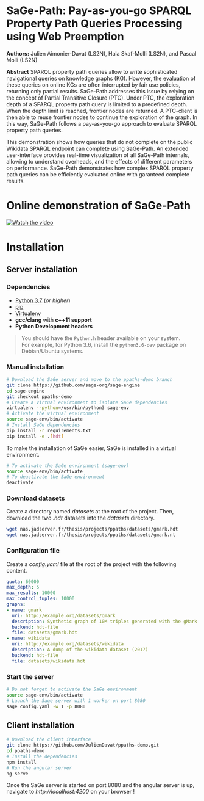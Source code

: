 # SaGe-Path: Pay-as-you-go SPARQL Property Path Queries Processing using Web Preemption

**Authors:** Julien Aimonier-Davat (LS2N), Hala Skaf-Molli (LS2N), and Pascal Molli (LS2N)

**Abstract** 
SPARQL property path queries allow to write sophisticated navigational
queries on knowledge graphs (KG).  However, the evaluation of these queries on
online KGs are often interrupted by fair use policies, returning
only partial results. SaGe-Path addresses this issue by  relying on the
concept of Partial Transitive Closure (PTC). Under PTC, the
exploration depth of a SPARQL property path query is limited to a predefined depth.
When the depth limit is reached, frontier nodes are returned.  A
PTC-client is then able to reuse frontier nodes to continue the exploration
of the graph. In this way, SaGe-Path follows a pay-as-you-go approach
to evaluate SPARQL property path queries.

This demonstration shows how queries that do not complete on
the public Wikidata SPARQL endpoint can  complete using SaGe-Path. An extended user-interface provides real-time
visualization of all SaGe-Path  internals, allowing to understand
overheads, and the effects of  different parameters on
performance. SaGe-Path  demonstrates how complex SPARQL property path queries can be
efficiently evaluated online with garanteed complete results.

# Online demonstration of SaGe-Path

[![Watch the video](https://img.youtube.com/vi/u47rbvIawkc/maxresdefault.jpg)](https://youtu.be/u47rbvIawkc)

# Installation

## Server installation

### Dependencies

* [Python 3.7]() (*or higher*)
* [pip](https://pip.pypa.io/en/stable/)
* [Virtualenv](https://pypi.org/project/virtualenv)
* **gcc/clang** with **c++11 support**
* **Python Development headers**
> You should have the `Python.h` header available on your system.   
> For example, for Python 3.6, install the `python3.6-dev` package on Debian/Ubuntu systems.

### Manual installation

```bash
# Download the SaGe server and move to the ppaths-demo branch
git clone https://github.com/sage-org/sage-engine
cd sage-engine
git checkout ppaths-demo
# Create a virtual environment to isolate SaGe dependencies
virtualenv --python=/usr/bin/python3 sage-env
# Activate the virtual environment
source sage-env/bin/activate
# Install SaGe dependencies
pip install -r requirements.txt
pip install -e .[hdt]
```

To make the installation of SaGe easier, SaGe is installed in a virtual environment.

```bash
# To activate the SaGe environment (sage-env)
source sage-env/bin/activate
# To deactivate the SaGe environment
deactivate
```

### Download datasets

Create a directory named *datasets* at the root of the project.
Then, download the two *.hdt* datasets into the *datasets* directory.
```bash
wget nas.jadserver.fr/thesis/projects/ppaths/datasets/gmark.hdt
wget nas.jadserver.fr/thesis/projects/ppaths/datasets/gmark.nt
```

### Configuration file

Create a *config.yaml* file at the root of the project with the following content.
```yaml
quota: 60000
max_depth: 5
max_results: 10000
max_control_tuples: 10000
graphs:
- name: gmark
  uri: http://example.org/datasets/gmark
  description: Synthetic graph of 10M triples generated with the gMark framework
  backend: hdt-file
  file: datasets/gmark.hdt
- name: wikidata
  uri: http://example.org/datasets/wikidata
  description: A dump of the wikidata dataset (2017)
  backend: hdt-file
  file: datasets/wikidata.hdt
```

### Start the server

```bash
# Do not forget to activate the SaGe environment
source sage-env/bin/activate
# Launch the Sage server with 1 worker on port 8080
sage config.yaml -w 1 -p 8080
```

## Client installation

```bash
# Download the client interface
git clone https://github.com/JulienDavat/ppaths-demo.git
cd ppaths-demo
# Install the dependencies
npm install
# Run the angular server
ng serve
```

Once the SaGe server is started on port 8080 and the angular server is up,
navigate to *http://localhost:4200* on your browser !